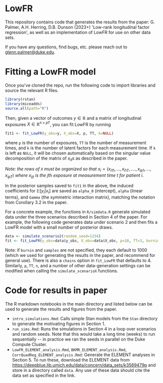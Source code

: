 # LowFR

This repository contains code that generates the results from the paper: G. Palmer, A.H. Herring, D.B. Dunson (2023+) 'Low-rank longitudinal factor regression', as well as an implementation of LowFR for use on other data sets.

If you have any questions, find bugs, etc. please reach out to glenn.palmer@duke.edu.

# Fitting a LowFR model

Once you've cloned the repo, run the following code to import libraries and source the relevant R files.

```r
library(rstan)
library(miceadds)
source.all(path="R")
```
Then, given a vector of outcomes $y \in \mathbb{R}$ and a matrix of longitudinal exposures $X \in \mathbb{R}^{n \times pT}$, you can fit LowFR by running

```r
fit1 <- fit_LowFR(y_obs=y, X_obs=X, p, TT, k=NULL)
```
where `p` is the number of exposures, `TT` is the number of measurement times, and `k` is the number of latent factors for each measurement time. If `k` is left as `NULL`, it will be chosen automatically based on the singular value decomposition of the matrix of $x_{it}\text{s}$ as described in the paper.

_Note: the rows of `X` must be organized so that_ $x_i = (x_{i11}, ..., x_{i1T}, ...., x_{ip1}, ... , x_{ipT})$ _where_ $x_{ijt}$ _is the_ $j\text{th}$ _exposure at measurement time_ $t$ _for patient_ $i$.

In the posterior samples saved to `fit1` in the above, the induced coefficients for $\mathbb{E}[y_i | x_i]$ are saved as `alpha_0` (intercept), `alpha` (linear terms), and `Gamma` (the symmetric interaction matrix), matching the notation from Corollary 3.2 in the paper.

For a concrete example, the functions in `R/simdata.R` generate simulated data under the three scenarios described in Section 4 of the paper. For example, the following code generates data under scenario 2 and then fits a LowFR model with a small number of posterior draws.

```r
data <- simulate_scenario2(random_seed=1234)
fit <- fit_LowFR(y_obs=data$y_obs, X_obs=data$X_obs, p=10, TT=3, burnin=100, samples=100)
```

Note: if `burnin` and `samples` are not specified, they each default to 1000 (which we used for generating the results in the paper, and recommend for general use). There is also a `chains` option in `fit_LowFR` that defaults to 4. Similarly, `p`, `TT`, `n`, and a number of other data-generation settings can be modified when calling the `simulate_scenarioX` functions.

# Code for results in paper

The R markdown notebooks in the main directory and listed below can be used to generate the results and figures from the paper.

* `intro_simulations.Rmd`: Calls simple Stan models from the `Stan` directory to generate the motivating figures in Section 1.
* `run_sims.Rmd`: Runs the simulations in Section 4 in a loop over scenarios and random seeds. Note that this would take a long time (weeks) to run sequentially -- in practice we ran the seeds in parallel on the Duke Compute Cluster.
* `LowFR_ELEMENT_analysis.Rmd`, `BKMR_ELEMENT_analysis.Rmd`, `CorrQuadReg_ELEMENT_analysis.Rmd`: Generate the ELEMENT analyses in Section 5. To run these, download the ELEMENT data from https://deepblue.lib.umich.edu/data/concern/data_sets/k3569479p and store in a directory called `data`. Any use of these data should cite the data set as specified in the link.




